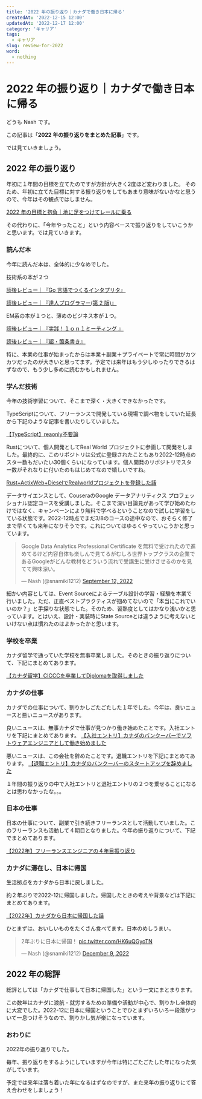 ```yaml
---
title: '2022 年の振り返り｜カナダで働き日本に帰る'
createdAt: '2022-12-15 12:00'
updatedAt: '2022-12-17 12:00'
category: 'キャリア'
tags:
  - キャリア
slug: review-for-2022
word:
  - nothing
---
```


# 2022 年の振り返り｜カナダで働き日本に帰る

どうも Nash です。

この記事は「**2022 年の振り返りをまとめた記事**」です。

では見ていきましょう。

## 2022 年の振り返り

年初に１年間の目標を立てたのですが方針が大きく2度ほど変わりました。
そのため、年初に立てた目標に対する振り返りをしてもあまり意味がないかなと思うので、今年はその観点ではしません。

[2022 年の目標と抱負｜地に足をつけてレールに乗る](/goal-for-2022)

その代わりに、「今年やったこと」という内容ベースで振り返りをしていこうかと思います。では見ていきます。

### 読んだ本

今年に読んだ本は、全体的に少なめでした。

技術系の本が２つ

[読後レビュー｜『Go 言語でつくるインタプリタ』](/review-interpreter-go)

[読後レビュー｜『達人プログラマー(第 2 版)』](/review-pragmatic-programmer)

EM系の本が１つと、薄めのビジネス本が１つ。

[読後レビュー｜『実践！１ｏｎ１ミーティング 』](/review-1-on-1-practice)

[読後レビュー｜『超・箇条書き』](/review-super-bullet-point)

特に、本業の仕事が始まったからは本業＋副業＋プライベートで常に時間がカツカツだったのが大きいと思ってます。予定では来年はもう少しゆったりできるはずなので、もう少し多めに読むかもしれません。

### 学んだ技術

今年の技術学習について、そこまで深く・大きくできなかったです。

TypeScriptについて、フリーランスで開発している現場で調べ物をしていた延長から下記のような記事を書いたりしていました。

[【TypeScript】reaonly不要論](/no-need-readonly-in-ts)

Rustについて、個人開発としてReal World プロジェクトに参画して開発をしました。最終的に、このリポジトリは公式に登録されたこともあり2022-12時点のスター数もだいたい30個くらいになっています。個人開発のリポジトリでスター数がそれなりに付いたのもはじめてなので嬉しいですね。

[Rust+ActixWeb+DieselでRealworldプロジェクトを登録した話](/rust-actix-web-diesel-realworld)

データサイエンスとして、CouseraのGoogle データアナリティクス プロフェッショナル認定コースを受講しました。そこまで深い目論見があって学び始めたわけではなく、キャンペーンにより無料で学べるということなので試しに学習をしている状態です。2022-12時点でまだ3/8のコースの途中なので、おそらく修了まで早くても来年になりそうです。これについてはゆるくやっていこうかと思っています。

<!-- Twitter -->
<blockquote class="twitter-tweet"><p lang="ja" dir="ltr">Google Data Analytics Professional Certificate を無料で受けれたので進めてるけど内容自体も楽しんで見てるがむしろ世界トップクラスの企業であるGoogleがどんな教材をどういう流れで受講生に受けさせるのかを見てて興味深い。</p>&mdash; Nash (@snamiki1212) <a href="https://twitter.com/snamiki1212/status/1569421205719121920?ref_src=twsrc%5Etfw">September 12, 2022</a></blockquote> <script async src="https://platform.twitter.com/widgets.js" charset="utf-8"></script>
<!-- /Twtter -->

細かい内容としては、Event Sourceによるテーブル設計の学習・経験を本業で行いました。ただ、正直ベストプラクティスが掴めてないので「本当にこれでいいのか？」と手探りな状態でした。そのため、習熟度としてはかなり浅いかと思っています。とはいえ、設計・実装時にState Sourceとは違うように考えないといけない点は慣れたのはよかったかと思います。

### 学校を卒業

カナダ留学で通っていた学校を無事卒業しました。そのときの振り返りについて、下記にまとめてあります。

[【カナダ留学】CICCCを卒業してDiplomaを取得しました](/graduate-cornerstone)

### カナダの仕事

カナダでの仕事について、割りかしごたごたした１年でした。今年は、良いニュースと悪いニュースがあります。

良いニュースは、無事カナダで仕事が見つかり働き始めたことです。入社エントリを下記にまとめてあります。
[【入社エントリ】カナダのバンクーバーでソフトウェアエンジニアとして働き始めました](/entry-company-simbi)

悪いニュースは、この会社を辞めたことです。退職エントリを下記にまとめてあります。
[【退職エントリ】カナダのバンクーバーのスタートアップを辞めました](/resignation-company-simbi)

１年間の振り返りの中で入社エントリと退社エントリの２つを乗せることになるとは思わなかったな。。。

### 日本の仕事

日本の仕事について、副業で引き続きフリーランスとして活動していました。このフリーランスも活動して４期目となりました。今年の振り返りについて、下記でまとめてあります。

[【2022年】フリーランスエンジニアの４年目振り返り](/freelance-four-year)

### カナダに滞在し、日本に帰国

生活拠点をカナダから日本に戻しました。

約２年ぶりで2022-12に帰国しました。帰国したときの考えや背景などは下記にまとめてあります。

[【2022年】カナダから日本に帰国した話](/from-canada-to-japan-2022)

ひとまずは、おいしいものをたくさん食べてます。日本のめしうまい。

<!-- Twitter -->
<blockquote class="twitter-tweet"><p lang="ja" dir="ltr">2年ぶりに日本に帰国！ <a href="https://t.co/HK6uQGyoTN">pic.twitter.com/HK6uQGyoTN</a></p>&mdash; Nash (@snamiki1212) <a href="https://twitter.com/snamiki1212/status/1601296578836279297?ref_src=twsrc%5Etfw">December 9, 2022</a></blockquote> <script async src="https://platform.twitter.com/widgets.js" charset="utf-8"></script>
<!-- Twitter -->

## 2022 年の総評

総評としては「カナダで仕事して日本に帰国した」という一文にまとまります。

この数年はカナダに渡航・就労するための準備や活動が中心で、割りかし全体的に大変でした。2022-12に日本に帰国ということでひとまずいろいろ一段落がついて一息つけそうなので、割りかし気が楽になっています。

### おわりに

2022年の振り返りでした。

毎年、振り返りをするようにしていますが今年は特にごたごたした年になった気がしています。

予定では来年は落ち着いた年になるはずなのですが、また来年の振り返りにて答え合わせをしましょう！

